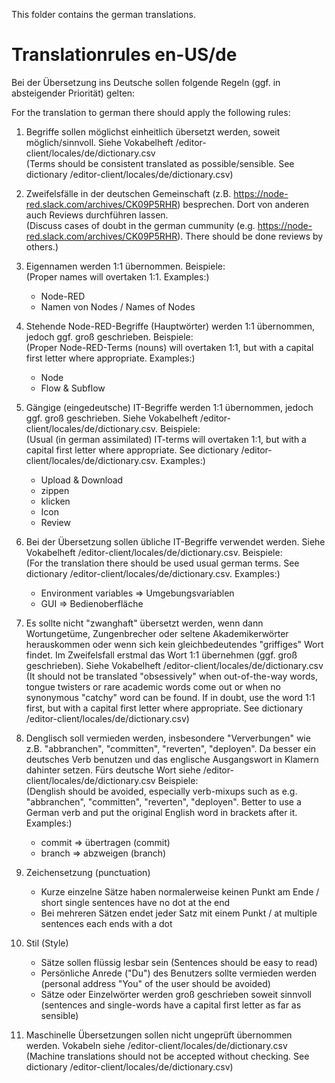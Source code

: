 This folder contains the german translations.

# Translationrules en-US/de

Bei der Übersetzung ins Deutsche sollen folgende Regeln (ggf. in absteigender Priorität) gelten:

For the translation to german there should apply the following rules:

1. Begriffe sollen möglichst einheitlich übersetzt werden, soweit möglich/sinnvoll. Siehe Vokabelheft /editor-client/locales/de/dictionary.csv<br/>
(Terms should be consistent translated as possible/sensible. See dictionary /editor-client/locales/de/dictionary.csv)

2. Zweifelsfälle in der deutschen Gemeinschaft (z.B. https://node-red.slack.com/archives/CK09P5RHR) besprechen. Dort von anderen auch Reviews durchführen lassen.<br/>
(Discuss cases of doubt in the german cummunity (e.g. https://node-red.slack.com/archives/CK09P5RHR). There should be done reviews by others.)

3. Eigennamen werden 1:1 übernommen. Beispiele:<br/>
(Proper names will overtaken 1:1. Examples:)
   - Node-RED
   - Namen von Nodes / Names of Nodes

4. Stehende Node-RED-Begriffe (Hauptwörter) werden 1:1 übernommen, jedoch ggf. groß geschrieben. Beispiele:<br/>
(Proper Node-RED-Terms (nouns) will overtaken 1:1, but with a capital first letter where appropriate. Examples:)
   - Node
   - Flow & Subflow

5. Gängige (eingedeutsche) IT-Begriffe werden 1:1 übernommen, jedoch ggf. groß geschrieben. Siehe Vokabelheft /editor-client/locales/de/dictionary.csv. Beispiele:<br/>
(Usual (in german assimilated) IT-terms will overtaken 1:1, but with a capital first letter where appropriate. See dictionary /editor-client/locales/de/dictionary.csv. Examples:)
   - Upload & Download
   - zippen
   - klicken
   - Icon
   - Review

6. Bei der Übersetzung sollen übliche IT-Begriffe verwendet werden. Siehe Vokabelheft /editor-client/locales/de/dictionary.csv. Beispiele:<br/>
(For the translation there should be used usual german terms. See dictionary /editor-client/locales/de/dictionary.csv. Examples:)
   - Environment variables => Umgebungsvariablen
   - GUI => Bedienoberfläche

7. Es sollte nicht "zwanghaft" übersetzt werden, wenn dann Wortungetüme, Zungenbrecher oder seltene Akademikerwörter herauskommen oder wenn sich kein gleichbedeutendes "griffiges" Wort findet. Im Zweifelsfall erstmal das Wort 1:1 übernehmen (ggf. groß geschrieben). Siehe Vokabelheft /editor-client/locales/de/dictionary.csv<br/>
(It should not be translated "obsessively" when out-of-the-way words, tongue twisters or rare academic words come out or when no synonymous "catchy" word can be found. If in doubt, use the word 1:1 first, but with a capital first letter where appropriate. See dictionary /editor-client/locales/de/dictionary.csv)

8. Denglisch soll vermieden werden, insbesondere "Ververbungen" wie z.B. "abbranchen", "committen", "reverten", "deployen". Da besser ein deutsches Verb benutzen und das englische Ausgangswort in Klamern dahinter setzen. Fürs deutsche Wort siehe /editor-client/locales/de/dictionary.csv Beispiele:<br/>
(Denglish should be avoided, especially verb-mixups such as e.g. "abbranchen", "committen", "reverten", "deployen". Better to use a German verb and put the original English word in brackets after it. Examples:)
   - commit => übertragen (commit)
   - branch => abzweigen (branch)

9. Zeichensetzung (punctuation)
   - Kurze einzelne Sätze haben normalerweise keinen Punkt am Ende / short single sentences have no dot at the end
   - Bei mehreren Sätzen endet jeder Satz mit einem Punkt / at multiple sentences each ends with a dot

10. Stil (Style)
    - Sätze sollen flüssig lesbar sein (Sentences should be easy to read)
    - Persönliche Anrede ("Du") des Benutzers sollte vermieden werden (personal address "You" of the user should be avoided)
    - Sätze oder Einzelwörter werden groß geschrieben soweit sinnvoll (sentences and single-words have a capital first letter as far as sensible)

11. Maschinelle Übersetzungen sollen nicht ungeprüft übernommen werden. Vokabeln siehe /editor-client/locales/de/dictionary.csv<br/>
(Machine translations should not be accepted without checking. See dictionary /editor-client/locales/de/dictionary.csv)
